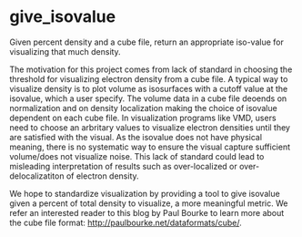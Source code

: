 # give_isovalue
Given percent density and a cube file, return an appropriate iso-value for visualizing that much density.

The motivation for this project comes from lack of standard in choosing the threshold for visualizing electron density from a cube file. A typical way to visualize density is to plot volume as isosurfaces with a cutoff value at the isovalue, which a user specify. The volume data in a cube file deoends on normalization and on density localization making the choice of isovalue dependent on each cube file. In visualization programs like VMD, users need to choose an arbritary values to visualize electron densities until they are satisfied with the visual. As the isovalue does not have physical meaning, there is no systematic way to ensure the visual capture sufficient volume/does not visualize noise. This lack of standard could lead to misleading interpretation of results such as over-localized or over-delocalizatiton of electron density.

We hope to standardize visualization by providing a tool to give isovalue given a percent of total density to visualize, a more meaningful metric. We refer an interested reader to this blog by Paul Bourke to learn more about the cube file format: http://paulbourke.net/dataformats/cube/. 
